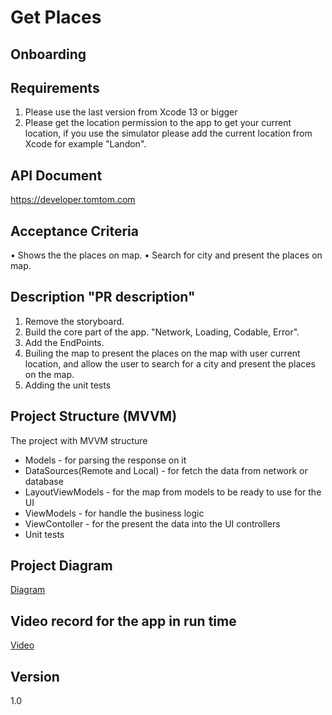 # Get Places

## Onboarding
## Requirements
1. Please use the last version from Xcode 13 or bigger
2. Please get the location permission to the app to get your current location, if you use the simulator please add the current location from Xcode for example "Landon".

## API Document
https://developer.tomtom.com

## Acceptance Criteria
• Shows the the places on map.
• Search for city and present the places on map.

## Description "PR description"
1. Remove the storyboard.
2. Build the core part of the app. "Network, Loading, Codable, Error".
3. Add the EndPoints.
4. Builing the map to present the places on the map with user current location, and allow the user to search for a city and present the places on the map.
5. Adding the unit tests

## Project Structure (MVVM)
The project with MVVM structure
- Models - for parsing the response on it
- DataSources(Remote and Local) - for fetch the data from network or database
- LayoutViewModels - for the map from models to be ready to use for the UI
- ViewModels - for handle the business logic
- ViewContoller - for the present the data into the UI controllers
- Unit tests

## Project Diagram
[Diagram](https://lucid.app/lucidchart/2f79dd1b-cd4c-4f80-b303-ab64ef619f95/edit?viewport_loc=-11%2C-11%2C2048%2C1203%2C0_0&invitationId=inv_81b6f980-83f1-41b3-903a-1530b7335265#)

## Video record for the app in run time
[Video](https://www.mediafire.com/file/dtlzd9c9s9bnv2z/Simulator+Screen+Recording+-+iPhone+14+Pro+-+2023-01-02+at+15.18.35.mp4/file)

## Version
1.0
